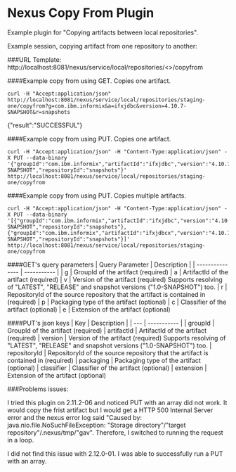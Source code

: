 <!--

    Copyright (c) 2007-2014 Sonatype, Inc. All rights reserved.

    This program is licensed to you under the Apache License Version 2.0,
    and you may not use this file except in compliance with the Apache License Version 2.0.
    You may obtain a copy of the Apache License Version 2.0 at http://www.apache.org/licenses/LICENSE-2.0.

    Unless required by applicable law or agreed to in writing,
    software distributed under the Apache License Version 2.0 is distributed on an
    "AS IS" BASIS, WITHOUT WARRANTIES OR CONDITIONS OF ANY KIND, either express or implied.
    See the Apache License Version 2.0 for the specific language governing permissions and limitations there under.

-->
# Nexus Copy From Plugin

Example plugin for "Copying artifacts between local repositories".

Example session, copying artifact from one repository to another:

###URL Template: 
http://localhost:8081/nexus/service/local/repositories/<<targetRepository>>/copyfrom

####Example copy from using GET. Copies one artifact.
```curl
curl -H "Accept:application/json" http://localhost:8081/nexus/service/local/repositories/staging-one/copyfrom?g=com.ibm.informix&a=ifxjdbc&version=4.10.7-SNAPSHOT&r=snapshots
```
{"result":"SUCCESSFUL"}

####Example copy from using PUT.  Copies one artifact.
```curl
curl -H "Accept:application/json" -H "Content-Type:application/json" -X PUT --data-binary '{"groupId":"com.ibm.informix","artifactId":"ifxjdbc","version":"4.10.7-SNAPSHOT","repositoryId":"snapshots"}' http://localhost:8081/nexus/service/local/repositories/staging-one/copyfrom
```

####Example copy from using PUT.  Copies multiple artifacts.
```curl
curl -H "Accept:application/json" -H "Content-Type:application/json" -X PUT --data-binary '[{"groupId":"com.ibm.informix","artifactId":"ifxjdbc","version":"4.10.7-SNAPSHOT","repositoryId":"snapshots"},{"groupId":"com.ibm.informix","artifactId":"ifxjdbcx","version":"4.10.7-SNAPSHOT","repositoryId":"snapshots"}]' http://localhost:8081/nexus/service/local/repositories/staging-one/copyfrom
```


####GET's query parameters
| Query Parameter | Description |
| --------------- | ----------- |
| g | GroupId of the artifact (required) 
| a | ArtifactId of the artifact (required) 
| v | Version of the artifact (required) Supports resolving of "LATEST", "RELEASE" and snapshot versions ("1.0-SNAPSHOT") too. 
| r | RepositoryId of the source repository that the artifact is contained in (required) 
| p | Packaging type of the artifact (optional) 
| c | Classifier of the artifact (optional) 
| e | Extension of the artifact (optional) 

####PUT's json keys
| Key | Description |
| --- | ----------- |
| groupId | GroupId of the artifact (required) 
| artifactId | ArtifactId of the artifact (required) 
| version | Version of the artifact (required) Supports resolving of "LATEST", "RELEASE" and snapshot versions ("1.0-SNAPSHOT") too. 
| repositoryId | RepositoryId of the source repository that the artifact is contained in (required) 
| packaging | Packaging type of the artifact (optional) 
| classifier | Classifier of the artifact (optional) 
| extension | Extension of the artifact (optional) 


###Problems issues:

I tried this plugin on 2.11.2-06 and noticed PUT with an array did not work.  It would copy the frist artifact but I would get a HTTP 500 Internal Server error and the nexus error log said "Caused by: java.nio.file.NoSuchFileException: "Storage directory"/"target repository"/.nexus/tmp/"gav".    Therefore, I switched to running the request in a loop. 

I did not find this issue with 2.12.0-01.   I was able to successfully run a PUT with an array.  
